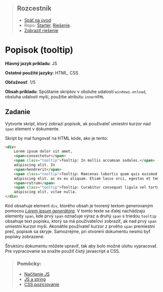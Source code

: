 <div class="hidden">

> ## Rozcestník
> - [Späť na úvod](../../README.md)
> - Repo: [Štartér](/../../tree/main/js/tooltip), [Riešenie](/../../tree/solution/js/tooltip).
> - [Zobraziť riešenie](riesenie.md)
</div>

# Popisok (tooltip)
<div class="info"> 

**Hlavný jazyk príkladu**: JS

**Ostatné použité jazyky**: HTML, CSS

**Obťažnosť**: 1/5

**Obsah príkladu**: Spúštanie skriptov v obsluhe udalosti `windows.onload`, obsluha udalostí myši, použitie atribútu `innerHTML`
</div>

## Zadanie

Vytvorte skript, ktorý zobrazí popisok, ak používateľ umiestni kurzor nad `span` element v dokumente.

Skript by mal fungovať na HTML kóde, ako je tento:

```html
<div>
    Lorem ipsum dolor sit amet,
    <span>consectetur</span>
    <span class="tooltip">Tooltip: In mollis accumsan sodales.</span>
    adipiscing elit. In
    <span>hendrerit</span>
    <span class="tooltip">Tooltip: Maecenas lobortis quam quis euismod maximus.</span>
    adipiscing elit. ac ex eu aliquam. Etiam lacus orci, egestas et tempor at,
    <span>rutrum</span>
    <span class="tooltip">Tooltip: Curabitur consequat ligula vel tortor consequat, quis mattis mi egestas.</span>
    adipiscing elit. vitae nulla.
</div>
```

Kód obsahuje element `div`, ktorého obsah je tvorený textom generovaným pomocou [*Lorem ipsum generátora*](https://www.lipsum.com/). V tomto texte sa ďalej nachádzajú elementy `span`, kde prvý `span` označuje výraz a druhý `span` s triedou `tooltip` obsahuje text popisku, ktorý sa má používateľovi zobraziť, ak nad prvý `span` umiestni kurzor myši. Akonáhle používateľ kurzor z prvého `span` premiestni preč, popisok sa skryje. Samozrejme, pri otvorení dokumentu nesmú byť popisky zobrazené.

<div class="hidden">

Štruktúru dokumentu môžete upraviť, tak aby bolo možné úlohu vypracovať. Pre vypracovanie sa snažte použiť čistý javascript a CSS.

> ### Pomôcky:
> - [Načítanie JS](../../common/js-onload.md )
> - [JS a string](../../common/js-praca-zo-stringom.md)
> - [CSS pozíciovanie](../../common/css-position.md )

</div>


